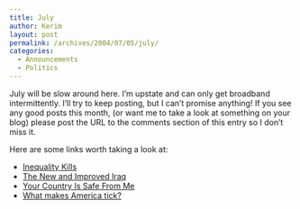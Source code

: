 ```yaml
---
title: July
author: Kerim
layout: post
permalink: /archives/2004/07/05/july/
categories:
  - Announcements
  - Politics
---
```

July will be slow around here. I&#8217;m upstate and can only get broadband intermittently. I&#8217;ll try to keep posting, but I can&#8217;t promise anything! If you see any good posts this month, (or want me to take a look at something on your blog) please post the URL to the comments section of this entry so I don&#8217;t miss it.

Here are some links worth taking a look at:

  * <a href="http://www.nathannewman.org/log/archives/001772.shtml#001772" onclick="_gaq.push(['_trackEvent', 'outbound-article', 'http://www.nathannewman.org/log/archives/001772.shtml#001772', 'Inequality Kills']);" >Inequality Kills</a>
  * <a href="http://www.inthesetimes.com/site/main/print/the_new_and_improved_iraq/" onclick="_gaq.push(['_trackEvent', 'outbound-article', 'http://www.inthesetimes.com/site/main/print/the_new_and_improved_iraq/', 'The New and Improved Iraq']);" >The New and Improved Iraq</a>
  * <a href="http://nytimes.com/2004/07/04/books/review/04LAPPINL.html" onclick="_gaq.push(['_trackEvent', 'outbound-article', 'http://nytimes.com/2004/07/04/books/review/04LAPPINL.html', 'Your Country Is Safe From Me']);" >Your Country Is Safe From Me</a>
  * <a href="http://one-country.com/02proposal1.html" onclick="_gaq.push(['_trackEvent', 'outbound-article', 'http://one-country.com/02proposal1.html', 'What makes America tick?']);" >What makes America tick?</a>

